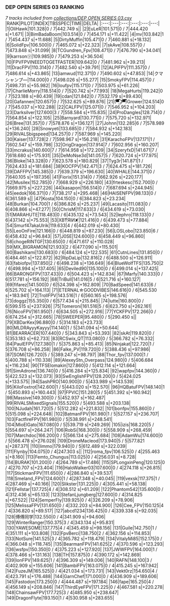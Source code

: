 ### DEP OPEN SERIES 03 RANKING
*7 tracks included from [collections/DEP OPEN SERIES 03.csv](/collections/DEP%20OPEN%20SERIES%2003.csv)*
|RANK|PILOT|INDEX|TBSSPEC|TIME|DELTA|
|:---:|:---|:---:|:---:|:---:|---:|
|1|OliHawk|101.328|0 / 7|442.749 s||
|2|EuLeR|101.571|0 / 7|444.420 s|+1.671|
|3|BimBadaBoom|103.514|0 / 7|454.171 s|+11.422|
|4|mv|103.842|1 / 7|454.437 s|+11.688|
|5|DirtyMuffin|105.471|0 / 7|460.881 s|+18.132|
|6|SolidFpv|106.500|0 / 7|465.072 s|+22.323|
|7|skAve|108.557|0 / 7|473.848 s|+31.099|
|8|TCGundren_Fpv|108.471|0 / 7|476.790 s|+34.041|
|9|karrson㋡|109.985|0 / 7|479.253 s|+36.504|
|10|FPVFPVINEEDTOGETFASTER|109.642|0 / 7|481.962 s|+39.213|
|11|DracFPV|110.314|0 / 7|482.540 s|+39.791|
|12|ALPIFPV|111.357|0 / 7|486.614 s|+43.865|
|13|iamwud|112.371|0 / 7|490.602 s|+47.853|
|14|クマシャンプ―|114.000|0 / 7|498.026 s|+55.277|
|15|SmokyFPV|114.457|0 / 7|498.731 s|+55.982|
|16|loufpv|115.171|0 / 7|503.975 s|+61.226|
|17|CharlieMorry|118.514|0 / 7|520.742 s|+77.993|
|18|MegaHurts|119.242|0 / 7|523.188 s|+80.439|
|19|cdan|121.842|0 / 7|532.179 s|+89.430|
|20|Gafannen|120.657|0 / 7|532.625 s|+89.876|
|21|(͡▀̿̿ ͜ʖ͡▀̿̿)Grower|124.514|0 / 7|545.037 s|+102.288|
|22|CALFPV|125.071|0 / 7|546.952 s|+104.203|
|23|Darksilver|127.600|3 / 7|558.584 s|+115.835|
|24|ProDangles|128.714|0 / 7|564.854 s|+122.105|
|25|Barnyard|130.771|0 / 7|575.720 s|+132.971|
|26|Bree|131.357|0 / 7|578.876 s|+136.127|
|27|Johnn|132.285|6 / 7|578.989 s|+136.240|
|28|Snowyeti|133.685|0 / 7|584.932 s|+142.183|
|29|RIVALSbigspeed|134.257|0 / 7|587.969 s|+145.220|
|30|Kaiser|137.728|2 / 7|598.967 s|+156.218|
|31|KarachoFPV|137.171|1 / 7|602.547 s|+159.798|
|32|OrigDragon|137.914|7 / 7|602.956 s|+160.207|
|33|mcrakus|140.600|7 / 7|614.958 s|+172.209|
|34|SzeryfxD|141.671|7 / 7|618.680 s|+175.931|
|35|DeMoNse3d|141.057|5 / 7|620.724 s|+177.975|
|36|Bloke|143.328|0 / 7|623.578 s|+180.829|
|37|Tyg3r|141.871|1 / 7|624.433 s|+181.684|
|38|KOCFPV|142.471|3 / 7|624.475 s|+181.726|
|39|DAFFPV|145.385|0 / 7|639.379 s|+196.630|
|40|WHALE|144.371|0 / 7|640.105 s|+197.356|
|41|Fiorix|151.314|0 / 7|662.926 s|+220.177|
|42|Musilex|152.785|0 / 7|668.929 s|+226.180|
|43|frteskesc|152.700|0 / 7|669.975 s|+227.226|
|44|kasapon|156.514|0 / 7|687.694 s|+244.945|
|45|eedok|166.371|0 / 7|738.217 s|+295.468|
|46|HAISENFPV|98.133|0 / 6|361.589 s||
|47|Kosta|104.150|0 / 6|384.823 s|+23.234|
|48|Burkan|104.700|1 / 6|386.826 s|+25.237|
|49|Lacasito|111.083|0 / 6|408.866 s|+47.277|
|50|ChrisM|117.633|3 / 6|434.619 s|+73.030|
|51|MARAHUTE|118.483|0 / 6|435.132 s|+73.543|
|52|lephro|118.133|0 / 6|437.142 s|+75.553|
|53|XB₸ЯIИ✘|121.416|0 / 6|439.473 s|+77.884|
|54|Smurf47akaUlrik|119.633|4 / 6|442.019 s|+80.430|
|55|LeoOnFire|121.166|0 / 6|448.819 s|+87.230|
|56|LOSLobo|123.850|6 / 6|458.432 s|+96.843|
|57|J0SE|124.600|0 / 6|458.449 s|+96.860|
|58|chogeRINTGF|130.650|0 / 6|471.617 s|+110.028|
|59|MX_BIGRAMON|121.933|2 / 6|477.090 s|+115.501|
|60|Bashikami|130.683|0 / 6|484.124 s|+122.535|
|61|CutnLines|131.850|0 / 6|484.461 s|+122.872|
|62|RipDaLip|132.816|2 / 6|488.500 s|+126.911|
|63|fabiofpv|137.850|2 / 6|498.238 s|+136.649|
|64|BlueWolfTFS|135.750|2 / 6|498.994 s|+137.405|
|65|Deviled90|135.100|0 / 6|499.014 s|+137.425|
|66|BARONGFPV|137.433|0 / 6|504.423 s|+142.834|
|67|Marfy|140.333|0 / 6|517.781 s|+156.192|
|68|TriBull|141.016|5 / 6|521.716 s|+160.127|
|69|fifarez|141.500|0 / 6|524.398 s|+162.809|
|70|BadSpeed|141.633|6 / 6|525.702 s|+164.113|
|71|ETERNAL☆GOODVIBES|146.616|0 / 6|545.530 s|+183.941|
|72|TrollFPV|143.516|1 / 6|560.165 s|+198.576|
|73|doggz|155.350|0 / 6|577.434 s|+215.845|
|74|lutte|160.800|0 / 6|599.515 s|+237.926|
|75|Tomeroni|161.516|5 / 6|623.750 s|+262.161|
|76|NicoFPV|161.950|1 / 6|634.505 s|+272.916|
|77|YCKFPV|172.266|0 / 6|674.254 s|+312.665|
|78|SWEEPER|95.480|0 / 5|290.450 s||
|79|XBDarKex|96.880|0 / 5|314.183 s|+23.733|
|80|MLDRAyyyKayyy|114.140|1 / 5|341.094 s|+50.644|
|81|BEARRACER|107.440|0 / 5|343.843 s|+53.393|
|82|skAt|119.820|0 / 5|353.183 s|+62.733|
|83|RCSwix_QT|113.080|0 / 5|366.782 s|+76.332|
|84|PaulEFPV|127.380|1 / 5|375.863 s|+85.413|
|85|Ninjakat|122.720|1 / 5|376.708 s|+86.258|
|86|Falke_PV|119.720|0 / 5|388.436 s|+97.986|
|87|SOMi|126.720|5 / 5|389.247 s|+98.797|
|88|Thor_fpv|137.000|1 / 5|400.788 s|+110.338|
|89|AlexeyStn_Overpass|124.980|0 / 5|406.684 s|+116.234|
|90|TFSElomakin|127.860|0 / 5|412.114 s|+121.664|
|91|SimAdrone|136.740|0 / 5|416.284 s|+125.834|
|92|wapfpv|144.360|0 / 5|422.523 s|+132.073|
|93|SwEnglishFPV|128.200|0 / 5|424.025 s|+133.575|
|94|SashPRO|140.900|0 / 5|433.989 s|+143.539|
|95|KiloFoxtrot|142.600|1 / 5|443.020 s|+152.570|
|96|HQBatuFPV|148.140|1 / 5|450.893 s|+160.443|
|97|FPVlC|151.280|5 / 5|451.392 s|+160.942|
|98|Massive|149.300|0 / 5|452.937 s|+162.487|
|99|RIVALSMixedSignals|155.520|0 / 5|493.588 s|+203.138|
|100|NJudah|161.720|5 / 5|512.282 s|+221.832|
|101|bonfpv|155.860|0 / 5|515.098 s|+224.648|
|102|BatmanFPV|161.980|1 / 5|527.157 s|+236.707|
|103|FactfireFPV|161.980|0 / 5|538.991 s|+248.541|
|104|MioElGato|167.080|0 / 5|539.719 s|+249.269|
|105|izis|168.220|5 / 5|554.697 s|+264.247|
|106|RobSi|168.300|0 / 5|558.909 s|+268.459|
|107|Marchdoc|166.200|0 / 5|566.134 s|+275.684|
|108|AdamWu|174.600|0 / 5|566.478 s|+276.028|
|109|DroneMacleod|173.940|5 / 5|577.821 s|+287.371|
|110|limmo|179.940|0 / 5|612.489 s|+322.039|
|111|Flynby|104.075|0 / 4|247.303 s||
|112|roma_fpv|106.525|0 / 4|255.463 s|+8.160|
|113|Femto_Chungus|113.025|0 / 4|256.031 s|+8.728|
|114|BURAK|101.200|0 / 4|264.789 s|+17.486|
|115|SPLongxinPeng|120.125|0 / 4|270.707 s|+23.404|
|116|HaloWalker03|107.600|0 / 4|274.118 s|+26.815|
|117|StickmanFPV|111.650|0 / 4|286.840 s|+39.537|
|118|Smeland_FPV|124.600|1 / 4|287.348 s|+40.045|
|119|vexsk|117.375|1 / 4|287.469 s|+40.166|
|120|Slikster|131.225|0 / 4|305.441 s|+58.138|
|121|Fellstar|137.725|4 / 4|308.512 s|+61.209|
|122|Phantom542|135.600|0 / 4|312.436 s|+65.133|
|123|StefanLjungberg|127.600|0 / 4|314.825 s|+67.522|
|124|SemperFly|139.925|0 / 4|326.209 s|+78.906|
|125|MelissaFPV|131.650|0 / 4|332.203 s|+84.900|
|126|Cee_FPV|150.125|4 / 4|336.820 s|+89.517|
|127|abcd1234|136.425|0 / 4|339.338 s|+92.035|
|128|傅傅同学|132.550|0 / 4|341.909 s|+94.606|
|129|WinterRanger|150.375|3 / 4|343.134 s|+95.831|
|130|YAWESOME|137.775|4 / 4|345.459 s|+98.156|
|131|Guile|142.750|1 / 4|351.111 s|+103.808|
|132|FpvBerci|138.750|2 / 4|362.156 s|+114.853|
|133|NotSure|141.525|3 / 4|365.782 s|+118.479|
|134|VitalyMi85|152.175|0 / 4|366.048 s|+118.745|
|135|BearmanFPV|141.625|2 / 4|370.596 s|+123.293|
|136|wsfpv|150.350|0 / 4|375.223 s|+127.920|
|137|JWWFPV|164.000|1 / 4|378.466 s|+131.163|
|138|TH|157.875|0 / 4|390.172 s|+142.869|
|139|IonFPV|149.625|1 / 4|396.309 s|+149.006|
|140|RAFN|148.100|3 / 4|402.909 s|+155.606|
|141|BambiFPV|163.075|0 / 4|415.245 s|+167.942|
|142|FuzeJM|165.525|0 / 4|421.034 s|+173.731|
|143|Vekt0rz|154.650|4 / 4|423.791 s|+176.488|
|144|GarnChef|171.000|0 / 4|436.909 s|+189.606|
|145|Fastodon|173.250|0 / 4|444.487 s|+197.184|
|146|fape|165.250|4 / 4|456.149 s|+208.846|
|147|ThirdEyeFPV|171.225|0 / 4|467.581 s|+220.278|
|148|ChainsawFPV|177.725|3 / 4|485.950 s|+238.647|
|149|DragonFlyte|193.150|1 / 4|530.958 s|+283.655|
